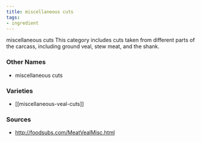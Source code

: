 ```yaml
---
title: miscellaneous cuts
tags:
- ingredient
---
```

miscellaneous cuts This category includes cuts taken from different parts of the carcass, including ground veal, stew meat, and the shank.

### Other Names

* miscellaneous cuts

### Varieties

* [[miscellaneous-veal-cuts]]

### Sources
* http://foodsubs.com/MeatVealMisc.html
